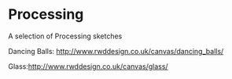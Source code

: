 Processing
==========

A selection of Processing sketches

Dancing Balls: http://www.rwddesign.co.uk/canvas/dancing_balls/

Glass:http://www.rwddesign.co.uk/canvas/glass/

